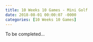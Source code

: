 ```yaml
---
title: 10 Weeks 10 Games - Mini Golf
date: 2018-08-01 00:00:07 -0000
categories: [10 Weeks 10 Games]
---
```

To be completed...